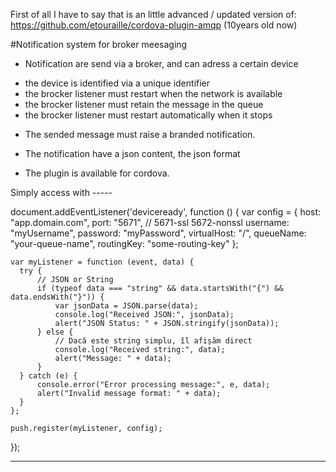First of all I have to say that is an little advanced / updated version of:
https://github.com/etouraille/cordova-plugin-amqp (10years old now)


#Notification system for broker meesaging 

 * Notification are send via a broker, and can adress a certain device 
  - the device is identified via a unique identifier
  - the brocker listener must restart when the network is available
  - the brocker listener must retain the message in the queue
  - the brocker listener must restart automatically when it stops

 * The sended message must raise a branded notification. 

 * The notification have a json content, the json format

 * The plugin is available for cordova.


 Simply access with -----

 document.addEventListener('deviceready', function () {
    var config = {
      host: "app.domain.com",
      port: "5671",  // 5671-ssl 5672-nonssl
      username: "myUsername",
      password: "myPassword",
      virtualHost: "/",
      queueName: "your-queue-name",
      routingKey: "some-routing-key"
    };
  

    var myListener = function (event, data) {
      try {
          // JSON or String
          if (typeof data === "string" && data.startsWith("{") && data.endsWith("}")) {
              var jsonData = JSON.parse(data);
              console.log("Received JSON:", jsonData);
              alert("JSON Status: " + JSON.stringify(jsonData));
          } else {
              // Dacă este string simplu, îl afișăm direct
              console.log("Received string:", data);
              alert("Message: " + data);
          }
      } catch (e) {
          console.error("Error processing message:", e, data);
          alert("Invalid message format: " + data);
      }
    };
  
    push.register(myListener, config);
  });


  -------------
